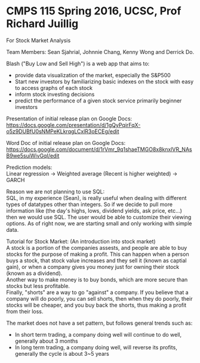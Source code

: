 # CMPS 115 Spring 2016, UCSC, Prof Richard Juillig

For Stock Market Analysis

Team Members: Sean Sjahrial, Johnnie Chang, Kenny Wong and Derrick Do.

Blash ("Buy Low and Sell High") is a web app that aims to:

* provide data visualization of the market, especially the S&P500
* Start new investors by familiarizing basic indexes on the stock with easy to access graphs of each stock
* inform stock investing decisions
* predict the performance of a given stock service primarily beginner investors


Presentation of initial release plan on Google Docs:
https://docs.google.com/presentation/d/1gQyPqirFqX-o5z9DUBfU0sNMPeKLkrqgLCxlR3oECEg/edit

Word Doc of initial release plan on Google Docs:
https://docs.google.com/document/d/1rVmr_9q1shaeTMGO8x8knxlVR_NAsB9we5suiWivGqI/edit


Prediction models: <br />
Linear regression -> Weighted average (Recent is higher weighted) -> GARCH

Reason we are not planning to use SQL: <br />
SQL, in my experience (Sean), is really useful when dealing with different types of datatypes other than integers. So if we decide to pull more information like (the day's highs, lows, dividend yields, ask price, etc...) then we would use SQL. The user would be able to customize their viewing options. 
As of right now, we are starting small and only working with simple data.


Tutorial for Stock Market: (An introduction into stock market) <br />
A stock is a portion of the companies assests, and people are able to buy stocks for the purpose of making a profit. This can happen when a person buys a stock, that stock value increases and they sell it (known as captial gain), or when a company gives you money just for owning their stock (known as a dividend).  <br />
Another way to make money is to buy bonds, which are more secure than stocks but less profitable. <br/>
Finally, "shorts" are a way to go "against" a company. If you believe that a company will do poorly, you can sell shorts, then when they do poorly, their stocks will be cheaper, and you buy back the shorts, thus making a profit from their loss.


The market does not have a set pattern, but follows general trends such as:
* In short term trading, a company doing well will continue to do well, generally about 3 months 
* In long term trading, a company doing well, will reverse its profits, generally the cycle is about 3~5 years



